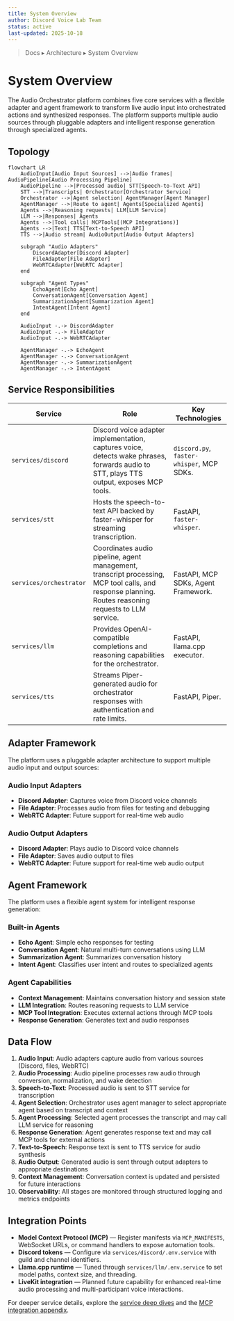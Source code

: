 ```yaml
---
title: System Overview
author: Discord Voice Lab Team
status: active
last-updated: 2025-10-18
---
```


<!-- markdownlint-disable-next-line MD041 -->
> Docs ▸ Architecture ▸ System Overview

# System Overview

The Audio Orchestrator platform combines five core services with a flexible adapter and agent framework to transform live audio input into orchestrated actions and synthesized responses. The platform supports multiple audio sources through pluggable adapters and intelligent response generation through specialized agents.

## Topology

```mermaid
flowchart LR
    AudioInput[Audio Input Sources] -->|Audio frames| AudioPipeline[Audio Processing Pipeline]
    AudioPipeline -->|Processed audio| STT[Speech-to-Text API]
    STT -->|Transcripts| Orchestrator[Orchestrator Service]
    Orchestrator -->|Agent selection| AgentManager[Agent Manager]
    AgentManager -->|Route to agent| Agents[Specialized Agents]
    Agents -->|Reasoning requests| LLM[LLM Service]
    LLM -->|Responses| Agents
    Agents -->|Tool calls| MCPTools[(MCP Integrations)]
    Agents -->|Text| TTS[Text-to-Speech API]
    TTS -->|Audio stream| AudioOutput[Audio Output Adapters]
    
    subgraph "Audio Adapters"
        DiscordAdapter[Discord Adapter]
        FileAdapter[File Adapter]
        WebRTCAdapter[WebRTC Adapter]
    end
    
    subgraph "Agent Types"
        EchoAgent[Echo Agent]
        ConversationAgent[Conversation Agent]
        SummarizationAgent[Summarization Agent]
        IntentAgent[Intent Agent]
    end
    
    AudioInput -.-> DiscordAdapter
    AudioInput -.-> FileAdapter
    AudioInput -.-> WebRTCAdapter
    
    AgentManager -.-> EchoAgent
    AgentManager -.-> ConversationAgent
    AgentManager -.-> SummarizationAgent
    AgentManager -.-> IntentAgent
```

## Service Responsibilities

| Service | Role | Key Technologies |
| --- | --- | --- |
| `services/discord` | Discord voice adapter implementation, captures voice, detects wake phrases, forwards audio to STT, plays TTS output, exposes MCP tools. | `discord.py`, `faster-whisper`, MCP SDKs. |
| `services/stt` | Hosts the speech-to-text API backed by faster-whisper for streaming transcription. | FastAPI, `faster-whisper`. |
| `services/orchestrator` | Coordinates audio pipeline, agent management, transcript processing, MCP tool calls, and response planning. Routes reasoning requests to LLM service. | FastAPI, MCP SDKs, Agent Framework. |
| `services/llm` | Provides OpenAI-compatible completions and reasoning capabilities for the orchestrator. | FastAPI, llama.cpp executor. |
| `services/tts` | Streams Piper-generated audio for orchestrator responses with authentication and rate limits. | FastAPI, Piper. |

## Adapter Framework

The platform uses a pluggable adapter architecture to support multiple audio input and output sources:

### Audio Input Adapters
- **Discord Adapter**: Captures voice from Discord voice channels
- **File Adapter**: Processes audio from files for testing and debugging
- **WebRTC Adapter**: Future support for real-time web audio

### Audio Output Adapters
- **Discord Adapter**: Plays audio to Discord voice channels
- **File Adapter**: Saves audio output to files
- **WebRTC Adapter**: Future support for real-time web audio output

## Agent Framework

The platform uses a flexible agent system for intelligent response generation:

### Built-in Agents
- **Echo Agent**: Simple echo responses for testing
- **Conversation Agent**: Natural multi-turn conversations using LLM
- **Summarization Agent**: Summarizes conversation history
- **Intent Agent**: Classifies user intent and routes to specialized agents

### Agent Capabilities
- **Context Management**: Maintains conversation history and session state
- **LLM Integration**: Routes reasoning requests to LLM service
- **MCP Tool Integration**: Executes external actions through MCP tools
- **Response Generation**: Generates text and audio responses

## Data Flow

1. **Audio Input**: Audio adapters capture audio from various sources (Discord, files, WebRTC)
2. **Audio Processing**: Audio pipeline processes raw audio through conversion, normalization, and wake detection
3. **Speech-to-Text**: Processed audio is sent to STT service for transcription
4. **Agent Selection**: Orchestrator uses agent manager to select appropriate agent based on transcript and context
5. **Agent Processing**: Selected agent processes the transcript and may call LLM service for reasoning
6. **Response Generation**: Agent generates response text and may call MCP tools for external actions
7. **Text-to-Speech**: Response text is sent to TTS service for audio synthesis
8. **Audio Output**: Generated audio is sent through output adapters to appropriate destinations
9. **Context Management**: Conversation context is updated and persisted for future interactions
10. **Observability**: All stages are monitored through structured logging and metrics endpoints

## Integration Points

- **Model Context Protocol (MCP)** — Register manifests via `MCP_MANIFESTS`, WebSocket URLs, or command handlers to expose automation tools.
- **Discord tokens** — Configure via `services/discord/.env.service` with guild and channel identifiers.
- **Llama.cpp runtime** — Tuned through `services/llm/.env.service` to set model paths, context size, and threading.
- **LiveKit integration** — Planned future capability for enhanced real-time audio processing and multi-participant voice interactions.

For deeper service details, explore the [service deep dives](service-deep-dives/discord.md) and the
[MCP integration appendix](integration/mcp.md).
